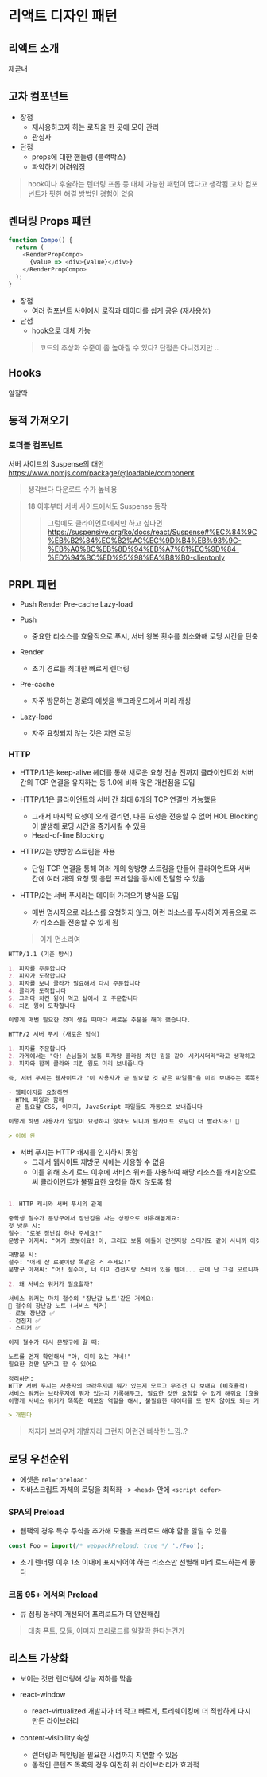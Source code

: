 # 리액트 디자인 패턴

## 리액트 소개

제곧내

## 고차 컴포넌트

- 장점
  - 재사용하고자 하는 로직을 한 곳에 모아 관리
  - 관심사
- 단점
  - props에 대한 핸들링 (블랙박스)
  - 파악하기 어려워짐

> hook이나 후술하는 렌더링 프롭 등 대체 가능한 패턴이 많다고 생각됨
> 고차 컴포넌트가 핏한 해결 방법인 경험이 없음

## 렌더링 Props 패턴

```js
function Compo() {
  return (
    <RenderPropCompo>
      {value => <div>{value}</div>}
    </RenderPropCompo>
  );
}
```

- 장점
  - 여러 컴포넌트 사이에서 로직과 데이터를 쉽게 공유 (재사용성)
- 단점
  - hook으로 대체 가능
  > 코드의 추상화 수준이 좀 높아질 수 있다? 단점은 아니겠지만 ..

## Hooks

알잘딱

## 동적 가져오기

### 로더블 컴포넌트

서버 사이드의 Suspense의 대안
https://www.npmjs.com/package/@loadable/component

> 생각보다 다운로드 수가 높네용

> 18 이후부터 서버 사이드에서도 Suspense 동작
> > 그럼에도 클라이언트에서만 하고 싶다면 https://suspensive.org/ko/docs/react/Suspense#%EC%84%9C%EB%B2%84%EC%82%AC%EC%9D%B4%EB%93%9C-%EB%A0%8C%EB%8D%94%EB%A7%81%EC%9D%84-%ED%94%BC%ED%95%98%EA%B8%B0-clientonly

## PRPL 패턴

- Push Render Pre-cache Lazy-load

- Push
  - 중요한 리소스를 효율적으로 푸시, 서버 왕복 횟수를 최소화해 로딩 시간을 단축
- Render
  - 초기 경로를 최대한 빠르게 렌더링
- Pre-cache
  - 자주 방문하는 경로의 에셋을 백그라운드에서 미리 캐싱
- Lazy-load
  - 자주 요청되지 않는 것은 지연 로딩

### HTTP

- HTTP/1.1은 keep-alive 헤더를 통해 새로운 요청 전송 전까지 클라이언트와 서버 간의 TCP 연결을 유지하는 등 1.0에 비해 많은 개선점을 도입

- HTTP/1.1은 클라이언트와 서버 간 최대 6개의 TCP 연결만 가능했음
  - 그래서 마지막 요청이 오래 걸리면, 다른 요청을 전송할 수 없어 HOL Blocking이 발생해 로딩 시간을 증가시킬 수 있음
  - Head-of-line Blocking

- HTTP/2는 양방향 스트림을 사용
  - 단일 TCP 연결을 통해 여러 개의 양방향 스트림을 만들어 클라이언트와 서버 간에 여러 개의 요청 및 응답 프레임을 동시에 전달할 수 있음

- HTTP/2는 서버 푸시라는 데이터 가져오기 방식을 도입
  - 매번 명시적으로 리소스를 요청하지 않고, 이런 리소스를 푸시하여 자동으로 추가 리소스를 전송할 수 있게 됨
  > 이게 먼소리여

```md
HTTP/1.1 (기존 방식)

1. 피자를 주문합니다
2. 피자가 도착합니다
3. 피자를 보니 콜라가 필요해서 다시 주문합니다
4. 콜라가 도착합니다
5. 그러다 치킨 윙이 먹고 싶어서 또 주문합니다
6. 치킨 윙이 도착합니다

이렇게 매번 필요한 것이 생길 때마다 새로운 주문을 해야 했습니다.

HTTP/2 서버 푸시 (새로운 방식)

1. 피자를 주문합니다
2. 가게에서는 "아! 손님들이 보통 피자랑 콜라랑 치킨 윙을 같이 시키시더라"라고 생각하고
3. 피자와 함께 콜라와 치킨 윙도 미리 보내줍니다

즉, 서버 푸시는 웹사이트가 "이 사용자가 곧 필요할 것 같은 파일들"을 미리 보내주는 똑똑한 시스템입니다. 예를 들어:

- 웹페이지를 요청하면
- HTML 파일과 함께
- 곧 필요할 CSS, 이미지, JavaScript 파일들도 자동으로 보내줍니다

이렇게 하면 사용자가 일일이 요청하지 않아도 되니까 웹사이트 로딩이 더 빨라지죠! 🚀

> 이해 완
```

- 서버 푸시는 HTTP 캐시를 인지하지 못함
  - 그래서 웹사이트 재방문 시에는 사용할 수 없음
  - 이를 위해 초기 로드 이후에 서비스 워커를 사용하여 해당 리소스를 캐시함으로써 클라이언트가 불필요한 요청을 하지 않도록 함

```md

1. HTTP 캐시와 서버 푸시의 관계

중학생 철수가 문방구에서 장난감을 사는 상황으로 비유해볼게요:
첫 방문 시:
철수: "로봇 장난감 하나 주세요!"
문방구 아저씨: "여기 로봇이요! 아, 그리고 보통 애들이 건전지랑 스티커도 같이 사니까 이것도 드릴게요!" (서버 푸시)

재방문 시:
철수: "어제 산 로봇이랑 똑같은 거 주세요!"
문방구 아저씨: "어! 철수야, 너 이미 건전지랑 스티커 있을 텐데... 근데 난 그걸 모르니까 또 줘버렸네..." 

2. 왜 서비스 워커가 필요할까?

서비스 워커는 마치 철수의 '장난감 노트'같은 거예요:
📝 철수의 장난감 노트 (서비스 워커)
- 로봇 장난감 ✅
- 건전지 ✅
- 스티커 ✅

이제 철수가 다시 문방구에 갈 때:

노트를 먼저 확인해서 "아, 이미 있는 거네!"
필요한 것만 달라고 할 수 있어요

정리하면:
HTTP 서버 푸시는 사용자의 브라우저에 뭐가 있는지 모르고 무조건 다 보내요 (비효율적)
서비스 워커는 브라우저에 뭐가 있는지 기록해두고, 필요한 것만 요청할 수 있게 해줘요 (효율적)
이렇게 서비스 워커가 똑똑한 메모장 역할을 해서, 불필요한 데이터를 또 받지 않아도 되는 거예요! 🎯

> 개쩐다
```

> 저자가 브라우저 개발자라 그런지 이런건 빠삭한 느낌..?

## 로딩 우선순위

- 에셋은 `rel='preload'`
- 자바스크립트 자체의 로딩을 최적화 -> `<head>` 안에 `<script defer>`

### SPA의 Preload

- 웹팩의 경우 특수 주석을 추가해 모듈을 프리로드 해야 함을 알릴 수 있음

```js
const Foo = import(/* webpackPreload: true */ './Foo');
```

- 초기 렌더링 이후 1초 이내에 표시되어야 하는 리소스만 선별해 미리 로드하는게 좋다

### 크롬 95+ 에서의 Preload

- 큐 점핑 동작이 개선되어 프리로드가 더 안전해짐
> 대충 폰트, 모듈, 이미지 프리로드를 알잘딱 한다는건가

## 리스트 가상화

- 보이는 것만 렌더링해 성능 저하를 막음

- react-window
  - react-virtualized 개발자가 더 작고 빠르게, 트리쉐이킹에 더 적합하게 다시 만든 라이브러리

- content-visibility 속성
  - 렌더링과 페인팅을 필요한 시점까지 지연할 수 있음
  - 동적인 콘텐츠 목록의 경우 여전히 위 라이브러리가 효과적
